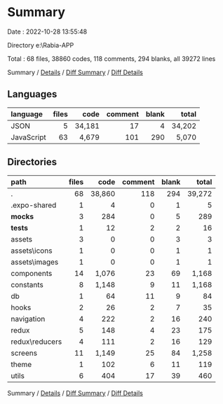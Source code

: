 # Summary

Date : 2022-10-28 13:55:48

Directory e:\\Rabia-APP

Total : 68 files,  38860 codes, 118 comments, 294 blanks, all 39272 lines

Summary / [Details](details.md) / [Diff Summary](diff.md) / [Diff Details](diff-details.md)

## Languages
| language | files | code | comment | blank | total |
| :--- | ---: | ---: | ---: | ---: | ---: |
| JSON | 5 | 34,181 | 17 | 4 | 34,202 |
| JavaScript | 63 | 4,679 | 101 | 290 | 5,070 |

## Directories
| path | files | code | comment | blank | total |
| :--- | ---: | ---: | ---: | ---: | ---: |
| . | 68 | 38,860 | 118 | 294 | 39,272 |
| .expo-shared | 1 | 4 | 0 | 1 | 5 |
| __mocks__ | 3 | 284 | 0 | 5 | 289 |
| __tests__ | 1 | 12 | 2 | 2 | 16 |
| assets | 3 | 0 | 0 | 3 | 3 |
| assets\\icons | 1 | 0 | 0 | 1 | 1 |
| assets\\images | 1 | 0 | 0 | 1 | 1 |
| components | 14 | 1,076 | 23 | 69 | 1,168 |
| constants | 8 | 1,148 | 9 | 11 | 1,168 |
| db | 1 | 64 | 11 | 9 | 84 |
| hooks | 2 | 26 | 2 | 7 | 35 |
| navigation | 4 | 222 | 2 | 16 | 240 |
| redux | 5 | 148 | 4 | 23 | 175 |
| redux\\reducers | 4 | 111 | 2 | 16 | 129 |
| screens | 11 | 1,149 | 25 | 84 | 1,258 |
| theme | 1 | 102 | 6 | 11 | 119 |
| utils | 6 | 404 | 17 | 39 | 460 |

Summary / [Details](details.md) / [Diff Summary](diff.md) / [Diff Details](diff-details.md)